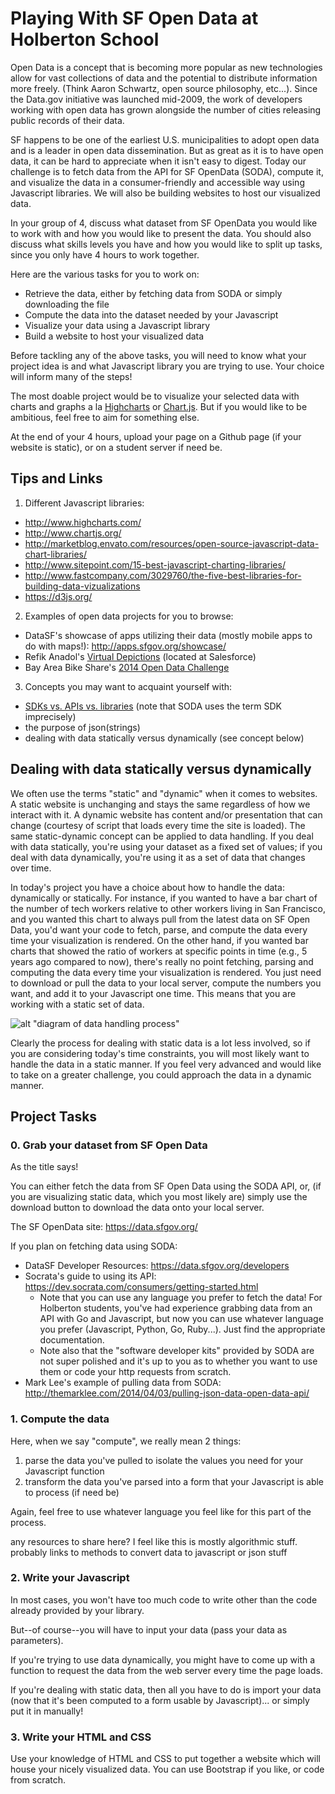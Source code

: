 # Playing With SF Open Data at Holberton School
Open Data is a concept that is becoming more popular as new technologies allow for vast collections of data and the potential to distribute information more freely. (Think Aaron Schwartz, open source philosophy, etc...). Since the Data.gov initiative was launched mid-2009, the work of developers working with open data has grown alongside the number of cities releasing public records of their data.

SF happens to be one of the earliest U.S. municipalities to adopt open data and is a leader in open data dissemination. But as great as it is to have open data, it can be hard to appreciate when it isn't easy to digest. Today our challenge is to fetch data from the API for SF OpenData (SODA), compute it, and visualize the data in a consumer-friendly and accessible way using Javascript libraries. We will also be building websites to host our visualized data.

In your group of 4, discuss what dataset from SF OpenData you would like to work with and how you would like to present the data. You should also discuss what skills levels you have and how you would like to split up tasks, since you only have 4 hours to work together.

Here are the various tasks for you to work on:

+ Retrieve the data, either by fetching data from SODA or simply downloading the file
+ Compute the data into the dataset needed by your Javascript
+ Visualize your data using a Javascript library
+ Build a website to host your visualized data

Before tackling any of the above tasks, you will need to know what your project idea is and what Javascript library you are trying to use. Your choice will inform many of the steps!

The most doable project would be to visualize your selected data with charts and graphs a la [Highcharts](http://www.highcharts.com/) or [Chart.js](http://www.chartjs.org/). But if you would like to be ambitious, feel free to aim for something else.

At the end of your 4 hours, upload your page on a Github page (if your website is static), or on a student server if need be.

## Tips and Links
1. Different Javascript libraries:
  * http://www.highcharts.com/
  * http://www.chartjs.org/
  * http://marketblog.envato.com/resources/open-source-javascript-data-chart-libraries/
  * http://www.sitepoint.com/15-best-javascript-charting-libraries/
  * http://www.fastcompany.com/3029760/the-five-best-libraries-for-building-data-vizualizations
  * https://d3js.org/

2. Examples of open data projects for you to browse:
  * DataSF's showcase of apps utilizing their data (mostly mobile apps to do with maps!): http://apps.sfgov.org/showcase/
  * Refik Anadol's [Virtual Depictions](http://thecreatorsproject.vice.com/blog/otherworldly-data-sculptures-appear-in-san-francisco) (located at Salesforce)
  * Bay Area Bike Share's [2014 Open Data Challenge](http://www.bayareabikeshare.com/datachallenge-2014)

3. Concepts you may want to acquaint yourself with:
  * [SDKs vs. APIs vs. libraries](https://www.reddit.com/r/explainlikeimfive/comments/1al2az/eli5_what_is_an_api_what_is_a_sdk_what_is_an_ide/) (note that SODA uses the term SDK imprecisely)
  * the purpose of json(strings)
  * dealing with data statically versus dynamically (see concept below)

## Dealing with data statically versus dynamically
We often use the terms "static" and "dynamic" when it comes to websites. A static website is unchanging and stays the same regardless of how we interact with it. A dynamic website has content and/or presentation that can change (courtesy of script that loads every time the site is loaded). The same static-dynamic concept can be applied to data handling. If you deal with data statically, you're using your dataset as a fixed set of values; if you deal with data dynamically, you're using it as a set of data that changes over time.

In today's project you have a choice about how to handle the data: dynamically or statically. For instance, if you wanted to have a bar chart of the number of tech workers relative to other workers living in San Francisco, and you wanted this chart to always pull from the latest data on SF Open Data, you'd want your code to fetch, parse, and compute the data every time your visualization is rendered. On the other hand, if you wanted bar charts that showed the ratio of workers at specific points in time (e.g., 5 years ago compared to now), there's really no point fetching, parsing and computing the data every time your visualization is rendered. You just need to download or pull the data to your local server, compute the numbers you want, and add it to your Javascript one time. This means that you are working with a static set of data.

![alt "diagram of data handling process"](https://raw.githubusercontent.com/ronachong/discover-SFOpenData/master/static_vs_dynamic_data_handling.png)

Clearly the process for dealing with static data is a lot less involved, so if you are considering today's time constraints, you will most likely want to handle the data in a static manner. If you feel very advanced and would like to take on a greater challenge, you could approach the data in a dynamic manner.

## Project Tasks
### 0. Grab your dataset from SF Open Data

As the title says!

You can either fetch the data from SF Open Data using the SODA API, or, (if you are visualizing static data, which you most likely are) simply use the download button to download the data onto your local server. 

The SF OpenData site: https://data.sfgov.org/

If you plan on fetching data using SODA:
+ DataSF Developer Resources: https://data.sfgov.org/developers
+ Socrata's guide to using its API: https://dev.socrata.com/consumers/getting-started.html
  * Note that you can use any language you prefer to fetch the data! For Holberton students, you've had experience grabbing data from an API with Go and Javascript, but now you can use whatever language you prefer (Javascript, Python, Go, Ruby...). Just find the appropriate documentation.
  * Note also that the "software developer kits" provided by SODA are not super polished and it's up to you as to whether you want to use them or code your http requests from scratch.
+ Mark Lee's example of pulling data from SODA: http://themarklee.com/2014/04/03/pulling-json-data-open-data-api/

### 1. Compute the data
Here, when we say "compute", we really mean 2 things:

  1. parse the data you've pulled to isolate the values you need for your Javascript function
  2. transform the data you've parsed into a form that your Javascript is able to process (if need be)

Again, feel free to use whatever language you feel like for this part of the process.

any resources to share here? I feel like this is mostly algorithmic stuff.
probably links to methods to convert data to javascript or json stuff

### 2. Write your Javascript
In most cases, you won't have too much code to write other than the code already provided by your library.

But--of course--you will have to input your data (pass your data as parameters).

If you're trying to use data dynamically, you might have to come up with a function to request the data from the web server every time the page loads.

If you're dealing with static data, then all you have to do is import your data (now that it's been computed to a form usable by Javascript)... or simply put it in manually!



### 3. Write your HTML and CSS

Use your knowledge of HTML and CSS to put together a website which will house your nicely visualized data. You can use Bootstrap if you like, or code from scratch.
